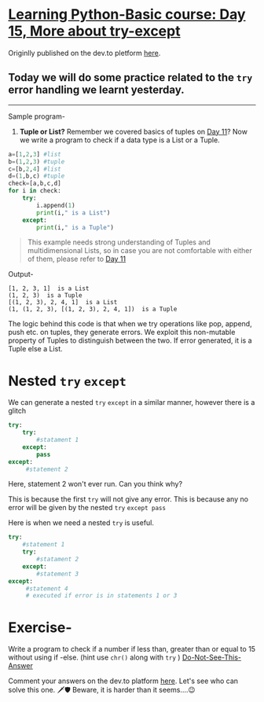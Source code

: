 # [Learning Python-Basic course: Day 15, More about try-except](https://dev.to/aatmaj/learning-python-basic-course-day-15-more-about-try-except-1nmj)

Originlly published on the dev.to pletform [here](https://dev.to/aatmaj/learning-python-basic-course-day-15-more-about-try-except-1nmj).

## Today we will do some practice related to the `try` error handling we learnt yesterday.

---

Sample program-

1. **Tuple or List?** Remember we covered basics of tuples on [Day 11](https://dev.to/aatmaj/learning-python-basic-course-day-11-multidimensional-lists-and-tuples-3bfl)? Now we write a program to check if a data type is a List or a Tuple.

```python
a=[1,2,3] #list
b=(1,2,3) #tuple
c=[b,2,4] #list
d=(1,b,c) #tuple
check=[a,b,c,d]
for i in check:
    try:
        i.append(1)
        print(i," is a List")
    except:
        print(i," is a Tuple")
```

> This example needs strong understanding of Tuples and multidimensional Lists, so in case you are not comfortable with either of them, please refer to [Day 11](https://dev.to/aatmaj/learning-python-basic-course-day-11-multidimensional-lists-and-tuples-3bfl)

Output-

```
[1, 2, 3, 1]  is a List
(1, 2, 3)  is a Tuple
[(1, 2, 3), 2, 4, 1]  is a List
(1, (1, 2, 3), [(1, 2, 3), 2, 4, 1])  is a Tuple
```

The logic behind this code is that when we try operations like pop, append, push etc. on tuples, they generate errors. We exploit this non-mutable property of Tuples to distinguish between the two. If error generated, it is a Tuple else a List.

# Nested `try` `except`

We can generate a nested `try` `except` in a similar manner, however there is a glitch

```python
try:
    try:
        #statament 1
    except:
        pass
except:
     #statement 2
```

Here, statement 2 won't ever run. Can you think why?

This is because the first `try` will not give any error. This is because any no error will be given by the nested `try` `except pass`

Here is when we need a nested `try` is useful.

```python
try:
    #statement 1
    try:
        #statament 2
    except:
        #statement 3
except:
     #statement 4
     # executed if error is in statements 1 or 3
```

# Exercise-

Write a program to check if a number if less than, greater than or equal to 15 without using if -else. (hint use `chr()` along with `try` )
[Do-Not-See-This-Answer](https://github.com/Aatmaj-Zephyr/Learning-Python/blob/f50437e11abb103b0f7411beba5da413045d812a/Basic/Day%2015/Exercise%20solutions/Exercise%201.py)

Comment your answers on the dev.to platform [here](https://dev.to/aatmaj/learning-python-basic-course-day-15-more-about-try-except-1nmj). Let's see who can solve this one. 🗡️🛡️ Beware, it is harder than it seems....😉
